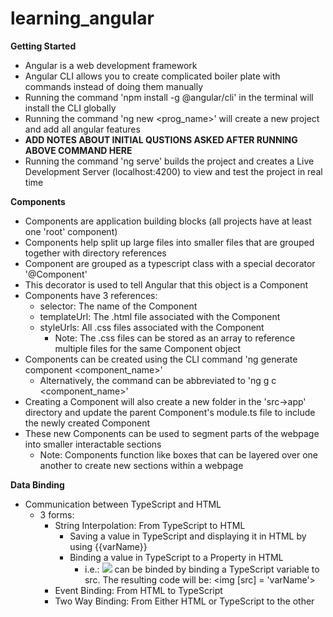 # learning_angular
**Getting Started**

- Angular is a web development framework
- Angular CLI allows you to create complicated boiler plate with commands instead of doing them manually
- Running the command 'npm install -g @angular/cli' in the terminal will install the CLI globally
- Running the command 'ng new <prog_name>' will create a new project and add all angular features
- **ADD NOTES ABOUT INITIAL QUSTIONS ASKED AFTER RUNNING ABOVE COMMAND HERE**
- Running the command 'ng serve' builds the project and creates a Live Development Server (localhost:4200) to view and test the project in real time

**Components**
- Components are application building blocks (all projects have at least one 'root' component)
- Components help split up large files into smaller files that are grouped together with directory references
- Component are grouped as a typescript class with a special decorator '@Component'
- This decorator is used to tell Angular that this object is a Component
- Components have 3 references:
	- selector: The name of the Component
	- templateUrl: The .html file associated with the Component
	- styleUrls: All .css files associated with the Component
		- Note: The .css files can be stored as an array to reference multiple files for the same Component object
- Components can be created using the CLI command 'ng generate component <component_name>'
	- Alternatively, the command can be abbreviated to 'ng g c <component_name>'
- Creating a Component will also create a new folder in the 'src->app' directory and update the parent Component's module.ts file to include the newly created Component
- These new Components can be used to segment parts of the webpage into smaller interactable sections
	- Note: Components function like boxes that can be layered over one another to create new sections within a webpage

**Data Binding**
- Communication between TypeScript and HTML
	- 3 forms:
		- String Interpolation: From TypeScript to HTML
			- Saving a value in TypeScript and displaying it in HTML by using {{varName}}
			- Binding a value in TypeScript to a Property in HTML
				- i.e.: <img src = 'image_path'> can be binded by binding a TypeScript variable to src. The resulting code will be: <img [src] = 'varName'>
		- Event Binding: From HTML to TypeScript
		- Two Way Binding: From Either HTML or TypeScript to the other


